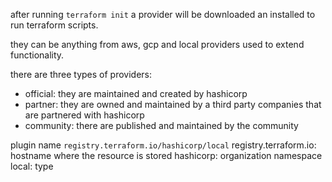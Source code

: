 
after running `terraform init` a provider will be downloaded an installed to run terraform scripts.

they can be anything from aws, gcp and local providers used to extend functionality.

there are three types of providers:
- official: they are maintained and created by hashicorp
- partner: they are owned and maintained by a third party companies that are partnered with hashicorp
- community: there are published and maintained by the community

plugin name
`registry.terraform.io/hashicorp/local`
registry.terraform.io: hostname where the resource is stored
hashicorp: organization namespace
local: type

